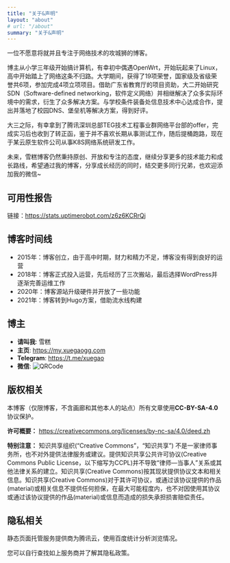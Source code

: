 ```yaml
---
title: "关于&声明"
layout: "about"
# url: "/about"
summary: "关于&声明"
---
```


一位不愿意将就并且专注于网络技术的攻城狮的博客。

博主从小学三年级开始搞计算机，有幸初中偶遇OpenWrt，开始玩起来了Linux，高中开始踏上了网络这条不归路。大学期间，获得了19项荣誉，国家级及省级荣誉共6项，参加完成4项立项项目。借助广东省教育厅的项目资助，大二开始研究SDN（Software-defined networking，软件定义网络）并相继解决了众多实际环境中的需求，衍生了众多解决方案。与学校条件装备处信息技术中心达成合作，提出并落地了校园DNS、堡垒机等解决方案，得到好评。

大三之际，有幸拿到了腾讯深圳总部TEG技术工程事业群网络平台部的offer，完成实习后也收到了转正函，鉴于并不喜欢长期从事测试工作，随后提桶跑路，现在于某云原生软件公司从事K8S网络系统研发工作。

未来，雪糕博客仍然秉持原创、开放和专注的态度，继续分享更多的技术能力和成长路线，希望通过我的博客，分享成长经历的同时，结交更多同行兄弟，也欢迎添加我的微信~

## 可用性报告

链接：https://stats.uptimerobot.com/z6z6KCRrQj

## 博客时间线

* 2015年：博客创立，由于高中时期，财力和精力不足，博客没有得到良好的运营
* 2018年：博客正式投入运营，先后经历了三次搬站，最后选择WordPress并逐渐完善运维工作
* 2020年：博客源站升级硬件并开放了一些功能
* 2021年：博客转到Hugo方案，借助流水线构建

## 博主

* **请叫我**: 雪糕
* **主页**: https://my.xuegaogg.com
* **Telegram**: https://t.me/xuegao
* **微信**: ![QRCode](./1570499832-WeChat.png)

## 版权相关

本博客（仅限博客，不含画廊和其他本人的站点）所有文章使用**CC-BY-SA-4.0**协议保护。

**许可概要：** https://creativecommons.org/licenses/by-nc-sa/4.0/deed.zh

**特别注意：** 知识共享组织(“Creative Commons”，“知识共享”) 不是一家律师事务所，也不对外提供法律服务或建议。提供知识共享公共许可协议(Creative Commons Public License，以下缩写为CCPL)并不导致“律师—当事人”关系或其他法律关系的建立。知识共享(Creative Commons)按其现状提供协议文本和相关信息。知识共享(Creative Commons)对于其许可协议，或通过该协议提供的作品(material)或相关信息不提供任何担保，在最大可能程度内，也不对因使用其协议或通过该协议提供的作品(material)或信息而造成的损失承担损害赔偿责任。

## 隐私相关

静态页面托管服务提供商为腾讯云，使用百度统计分析浏览情况。

您可以自行查找如上服务商并了解其隐私政策。